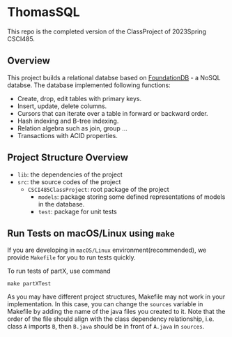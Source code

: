 # ThomasSQL

This repo is the completed version of the ClassProject of 2023Spring CSCI485.

## Overview
This project builds a relational databse based on [FoundationDB](https://www.foundationdb.org/) - a NoSQL databse.
The database implemented following functions:
- Create, drop, edit tables with primary keys.
- Insert, update, delete columns.
- Cursors that can iterate over a table in forward or backward order.
- Hash indexing and B-tree indexing.
- Relation algebra such as join, group ...
- Transactions with ACID properties.

## Project Structure Overview

- `lib`: the dependencies of the project
- `src`: the source codes of the project
  - `CSCI485ClassProject`: root package of the project
    - `models`: package storing some defined representations of models in the database.
    - `test`: package for unit tests
    
## Run Tests on macOS/Linux using `make`

If you are developing in `macOS/Linux` environment(recommended), we provide `Makefile` for you to run tests quickly.

To run tests of partX, use command
```shell
make partXTest
```

As you may have different project structures, Makefile may not work in your implementation. In this case, you can change the `sources` variable in Makefile by adding the name of the java files you created to it.
Note that the order of the file should align with the class dependency relationship, i.e. class `A` imports `B`, then `B.java` should be in front of `A.java` in `sources`.
